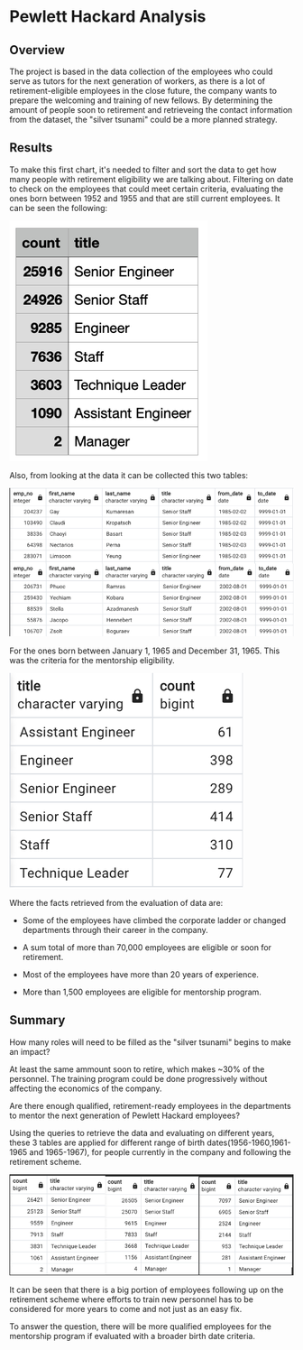# Pewlett Hackard Analysis
## Overview
The project is based in the data collection of the employees who could serve as tutors for the next generation of workers, as there is a lot of retirement-eligible employees in the close future, the company wants to prepare the welcoming and training of new fellows. By determining the amount of people soon to retirement and retrieveing the contact information from the dataset, the "silver tsunami" could be a more planned strategy.


## Results

To make this first chart, it's needed to filter and sort the data to get how many people with retirement eligibility we are talking about. Filtering on date to check on the employees that could meet certain criteria, evaluating the ones born between 1952 and 1955 and that are still current employees. It can be seen the following: 

![retiring_titles.png](Resources/retiring_titles.png)

Also, from looking at the data it can be collected this two tables: 

![retiring_table.png](Resources/retiring_table.png)

For the ones born between January 1, 1965 and December 31, 1965. This was the criteria for the mentorship eligibility.

![mentors_eligibles.png](Resources/mentors_eligibles.png)

Where the facts retrieved from the evaluation of data are:

- Some of the employees have climbed the corporate ladder or changed departments through their career in the company.

- A sum total of more than 70,000 employees are eligible or soon for retirement.

- Most of the employees have more than 20 years of experience.

- More than 1,500 employees are eligible for mentorship program.

## Summary

How many roles will need to be filled as the "silver tsunami" begins to make an impact?
  
At least the same ammount soon to retire, which makes ~30% of the personnel. The training program could be done progressively without affecting the economics of the company. 
  
Are there enough qualified, retirement-ready employees in the departments to mentor the next generation of Pewlett Hackard employees?

Using the queries to retrieve the data and evaluating on different years, these 3 tables are applied for different range of birth dates(1956-1960,1961-1965 and 1965-1967), for people currently in the company and following the retirement scheme.

 ![rough_comparison.png](Resources/rough_comparison.png)
 
 It can be seen that there is a big portion of employees following up on the retirement scheme where efforts to train new personnel has to be considered for more years to come and not just as an easy fix.

To answer the question, there will be more qualified employees for the mentorship program if evaluated with a broader birth date criteria.
  
  
